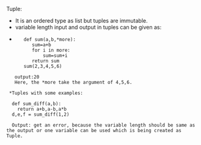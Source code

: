 
Tuple:
* It is an ordered type as list but tuples are immutable.
* variable length input and output in tuples can be given as:
* ```
     def sum(a,b,*more):
        sum=a+b
        for i in more:
            sum=sum+i
        return sum
     sum(2,3,4,5,6)
```
   output:20
   Here, the *more take the argument of 4,5,6.

 *Tuples with some examples:
 ```
      def sum_diff(a,b):
        return a+b,a-b,a*b
      d,e,f = sum_diff(1,2)
  
```
  Output: get an error, because the variable length should be same as the output or one variable can be used which is being created as Tuple.







